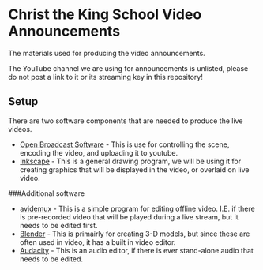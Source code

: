 # Christ the King School Video Announcements

The materials used for producing the video announcements.

The YouTube channel we are using for announcements is unlisted, please do not post a link to it or its streaming key in this repository!



## Setup
There are two software components that are needed to produce the live videos. 

*   [Open Broadcast Software](https://obsproject.com/) - This is use for controlling the scene, encoding the video, and uploading it to youtube. 
*   [Inkscape](https://inkscape.org/en/) - This is a general drawing program, we will be using it for creating graphics that will be displayed in the video, or overlaid on live video.

###Additional software

*   [avidemux](http://fixounet.free.fr/avidemux/) - This is a simple program for editing offline video. I.E. if there is pre-recorded video that will be played during a live stream, but it needs to be edited first.
*   [Blender](https://www.blender.org/) - This is primairly for creating 3-D models, but since these are often used in video, it has a built in video editor.
*   [Audacity](http://www.audacityteam.org/) - This is an audio editor, if there is ever stand-alone audio that needs to be edited.




